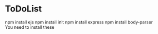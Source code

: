 # ToDoList

npm install ejs
npm install init
npm install express
npm install body-parser
You need to install these 
